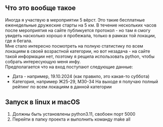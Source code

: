 ## Что это вообще такое ##
Иногда я участвую в мероприятии 5 вёрст. Это такие бесплатные еженедельные дружеские старты на 5 км. В течение нескольких часов после мероприятия на сайте публикуется протокол - но там я смогу увидеть насколько хорошо я пробежала, только в рамках той локации, где я бегала.  
Мне стало интересно посмотреть на полную статистику по всем локациям в своей возрастной категории, но вот незадача - на сайте такой информации нет, поэтому я рещила использовать python, чтобы собрать интересующую меня инфу.  
Предполагается что на вход поступают следующие данные:  
* Дата - например, 19.10.2024 (как правило, это какая-то суббота)
* Категория, например Ж25-29, М30-34
На выходе я получаю полный рейтинг по всем локациям в данной категории


## Запуск в linux и macOS
1. Должны быть установлены python3.11, свобоен порт 5000
2. Перейти в папку проекта и выполнить команду make all

